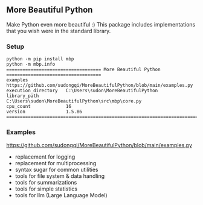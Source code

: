 ## More Beautiful Python

Make Python even more beautiful :) This package includes implementations that you wish were in the standard library.

### Setup

    python -m pip install mbp
    python -m mbp.info
    =================================== More Beautiful Python ===================================
    examples              https://github.com/sudongqi/MoreBeautifulPython/blob/main/examples.py
    execution_directory   C:\Users\sudon\MoreBeautifulPython
    library_path          C:\Users\sudon\MoreBeautifulPython\src\mbp\core.py
    cpu_count             16
    version               1.5.86
    =============================================================================================

### Examples

https://github.com/sudongqi/MoreBeautifulPython/blob/main/examples.py

-   replacement for logging
-   replacement for multiprocessing
-   syntax sugar for common utilities
-   tools for file system & data handling
-   tools for summarizations
-   tools for simple statistics
-   tools for llm (Large Language Model)

